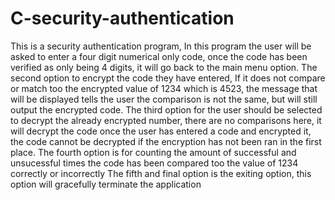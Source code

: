 # C-security-authentication
This is a security authentication program, In this program the user will be asked to enter a four digit numerical only code, once the code has been verified as only being 4 digits, it will go back to the main menu option. The second option to encrypt the code they have entered, If it does not compare or match too the encrypted value of 1234 which is 4523, the message that will be displayed tells the user the comparison is not the same, but will still output the encrypted code. The third option for the user should be selected to decrypt the already encrypted number, there are no comparisons here, it will decrypt the code once the user has entered a code and encrypted it, the code cannot be decrypted if the encryption has not been ran in the first place. The fourth option is for counting the amount of successful and unsucessful times the code has been compared too the value of 1234 correctly or incorrectly The fifth and final option is the exiting option, this option will gracefully terminate the application 
